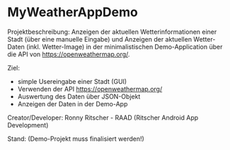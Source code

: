 # MyWeatherAppDemo 

Projektbeschreibung: 
Anzeigen der aktuellen Wetterinformationen einer Stadt (über eine manuelle Eingabe) und Anzeigen der aktuellen Wetter-Daten (inkl. Wetter-Image) in der  minimalistischen Demo-Application über die API von https://openweathermap.org/.

Ziel:
- simple Usereingabe einer Stadt (GUI)
- Verwenden der API https://openweathermap.org/ 
- Auswertung des Daten über JSON-Objekt
- Anzeigen der Daten in der Demo-App

Creator/Developer:
Ronny Ritscher - RAAD (Ritscher Android App Development)

Stand:
(Demo-Projekt muss finalisiert werden!)
